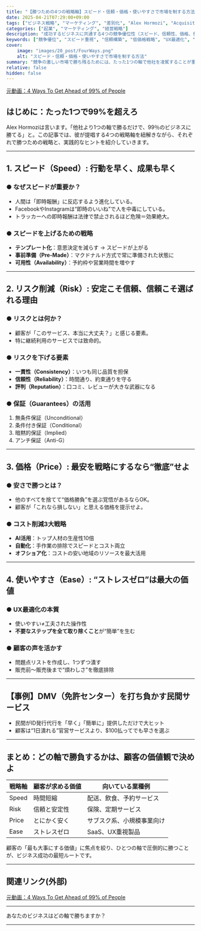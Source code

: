 ```yaml
---
title: "【勝つための4つの戦略軸】スピード・信頼・価格・使いやすさで市場を制する方法"
date: 2025-04-21T07:29:00+09:00
tags: ["ビジネス戦略", "マーケティング", "差別化", "Alex Hormozi", "Acquisition.com"]
categories: ["起業", "マーケティング", "経営戦略"]
description: "成功するビジネスに共通する4つの競争優位性（スピード、信頼性、価格、使いやすさ）を徹底解説。顧客に選ばれるための具体戦略と事例を通じて、事業成長のヒントを提供します。"
keywords: ["競争優位", "スピード重視", "信頼構築", "低価格戦略", "UX最適化", "マーケティング戦略", "顧客満足", "リピーター獲得"]
cover:
    image: "images/20_post/FourWays.png"
    alt: "スピード・信頼・価格・使いやすさで市場を制する方法"
summary: "競争の激しい市場で勝ち残るためには、たった1つの軸で他社を凌駕することが重要です。本記事では、Alex Hormoziが語る「スピード」「信頼性」「価格」「使いやすさ」という4つの戦略軸を深掘りし、各要素の具体的な実践法と事例を解説します。"
relative: false
hidden: false
---
```


[元動画：4 Ways To Get Ahead of 99% of People](https://www.youtube.com/watch?v=s7QA1TJKlbQ&t=62s)

## はじめに：たった1つで99%を超えろ

Alex Hormoziは言います。「他社より1つの軸で勝るだけで、99％のビジネスに勝てる」と。この記事では、彼が提唱する4つの戦略軸を紐解きながら、それぞれで勝つための戦略と、実践的なヒントを紹介していきます。

---

## 1. スピード（Speed）: 行動を早く、成果も早く

### ● なぜスピードが重要か？

- 人間は「即時報酬」に反応するよう進化している。
- FacebookやInstagramは“即時のいいね”で人を中毒にしている。
- トラッカーへの即時報酬は法律で禁止されるほど危険＝効果絶大。

### ● スピードを上げるための戦略

- **テンプレート化**：意思決定を減らす → スピードが上がる
- **事前準備（Pre-Made）**：マクドナルド方式で常に準備された状態に
- **可用性（Availability）**：予約枠や営業時間を増やす

---

## 2. リスク削減（Risk）: 安定こそ信頼、信頼こそ選ばれる理由

### ● リスクとは何か？

- 顧客が「このサービス、本当に大丈夫？」と感じる要素。
- 特に継続利用のサービスでは致命的。

### ● リスクを下げる要素

- **一貫性（Consistency）**：いつも同じ品質を担保
- **信頼性（Reliability）**：時間通り、約束通りを守る
- **評判（Reputation）**：口コミ、レビューが大きな武器になる

### ● 保証（Guarantees）の活用

1. 無条件保証（Unconditional）
2. 条件付き保証（Conditional）
3. 暗黙的保証（Implied）
4. アンチ保証（Anti-G）

---

## 3. 価格（Price）: 最安を戦略にするなら“徹底”せよ

### ● 安さで勝つとは？

- 他のすべてを捨てて“価格勝負”を選ぶ覚悟があるならOK。
- 顧客が「これなら損しない」と思える価格を提示せよ。

### ● コスト削減3大戦略

- **AI活用**：トップ人材の生産性10倍
- **自動化**：手作業の排除でスピードとコスト両立
- **オフショア化**：コストの安い地域のリソースを最大活用

---

## 4. 使いやすさ（Ease）: “ストレスゼロ”は最大の価値

### ● UX最適化の本質

- 使いやすい≠工夫された操作性
- **不要なステップを全て取り除くこと**が“簡単”を生む

### ● 顧客の声を活かす

- 問題点リストを作成し、1つずつ潰す
- 販売前〜販売後まで“煩わしさ”を徹底排除

---

## 【事例】DMV（免許センター）を打ち負かす民間サービス

- 民間がID発行代行を「早く」「簡単に」提供しただけで大ヒット
- 顧客は“1日潰れる”官営サービスより、$100払ってでも早さを選ぶ

---

## まとめ：どの軸で勝負するかは、顧客の価値観で決めよ

| 戦略軸 | 顧客が求める価値 | 向いている業種例 |
|--------|------------------|-------------------|
| Speed | 時間短縮         | 配送、飲食、予約サービス |
| Risk  | 信頼と安定性     | 保険、定期サービス |
| Price | とにかく安く     | サブスク系、小規模事業向け |
| Ease  | ストレスゼロ     | SaaS、UX重視製品 |

顧客の「最も大事にする価値」に焦点を絞り、ひとつの軸で圧倒的に勝つことが、ビジネス成功の最短ルートです。

---

## 関連リンク(外部)

[元動画：4 Ways To Get Ahead of 99% of People](https://www.youtube.com/watch?v=s7QA1TJKlbQ&t=62s)

---

あなたのビジネスはどの軸で勝ちますか？

---
